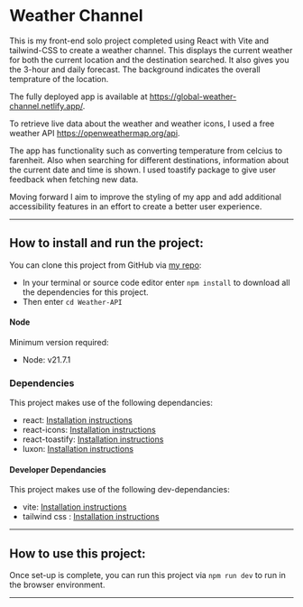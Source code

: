 # Weather Channel

This is my front-end solo project completed using React with Vite and tailwind-CSS to create a weather channel. This displays the current weather for both the current location and the destination searched. It also gives you the 3-hour and daily forecast. The background indicates the overall temprature of the location.


The fully deployed app is available at https://global-weather-channel.netlify.app/.

To retrieve live data about the weather and weather icons, I used a free weather API https://openweathermap.org/api. 

The app has functionality such as converting temperature from celcius to farenheit. 
Also when searching for different destinations, information about the current date and time is shown. 
I used toastify package to give user feedback when fetching new data. 


Moving forward I aim to improve the styling of my app and add additional accessibility features in an effort to create a better user experience.


---

## How to install and run the project:

You can clone this project from GitHub via [my repo](https://github.com/messat/Weather-FE):

- In your terminal or source code editor enter ```npm install``` to download all the dependencies for this project.
- Then enter ```cd Weather-API```

#### Node

Minimum version required:
- Node: v21.7.1

### Dependencies

This project makes use of the following dependancies:
- react: [Installation instructions](https://www.npmjs.com/package/react)
- react-icons: [Installation instructions](https://react-icons.github.io/react-icons/)
- react-toastify: [Installation instructions](https://www.npmjs.com/package/react-toastify)
- luxon: [Installation instructions](https://moment.github.io/luxon/#/install)



#### Developer Dependancies

This project makes use of the following dev-dependancies:
- vite: [Installation instructions](https://www.npmjs.com/package/vite)
- tailwind css : [Installation instructions](https://www.npmjs.com/package/tailwindcss)

---

## How to use this project:

Once set-up is complete, you can run this project via ```npm run dev``` to run in the browser environment.

---


